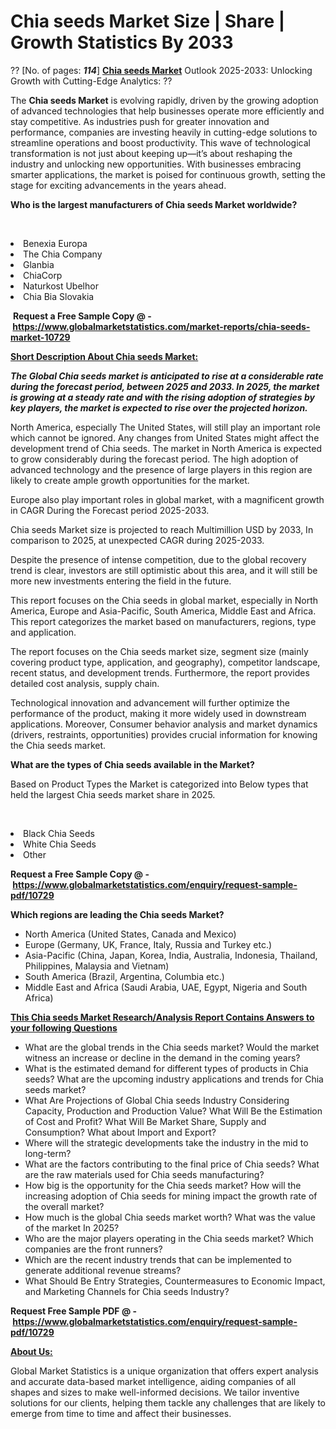 <H1>Chia seeds Market Size | Share | Growth Statistics By 2033</H1><p>?? [No. of pages:&nbsp;<strong><em>114</em></strong>]&nbsp;<strong><a href="https://www.globalmarketstatistics.com/market-reports/chia-seeds-market-10729">Chia seeds&nbsp;Market</a></strong>&nbsp;Outlook 2025-2033: Unlocking Growth with Cutting-Edge Analytics: ??</p><p>The <strong>Chia seeds Market</strong> is evolving rapidly, driven by the growing adoption of advanced technologies that help businesses operate more efficiently and stay competitive. As industries push for greater innovation and performance, companies are investing heavily in cutting-edge solutions to streamline operations and boost productivity. This wave of technological transformation is not just about keeping up&mdash;it&rsquo;s about reshaping the industry and unlocking new opportunities. With businesses embracing smarter applications, the market is poised for continuous growth, setting the stage for exciting advancements in the years ahead.</p><p><strong>Who is the largest manufacturers of Chia seeds Market worldwide?</strong></p><p>&nbsp;<li>Benexia Europa<li> The Chia Company<li> Glanbia<li> ChiaCorp<li> Naturkost Ubelhor<li> Chia Bia Slovakia</p><p>&nbsp;<strong>Request a Free Sample Copy @ -&nbsp;<a href="https://www.globalmarketstatistics.com/market-reports/chia-seeds-market-10729">https://www.globalmarketstatistics.com/market-reports/chia-seeds-market-10729</a></strong></p><p><strong><u>Short Description About Chia seeds Market:</u></strong></p><p><strong><em>The Global Chia seeds market is anticipated to rise at a considerable rate during the forecast period, between 2025 and 2033. In 2025, the market is growing at a steady rate and with the rising adoption of strategies by key players, the market is expected to rise over the projected horizon.</em></strong></p><p>North America, especially The United States, will still play an important role which cannot be ignored. Any changes from United States might affect the development trend of Chia seeds. The market in North America is expected to grow considerably during the forecast period. The high adoption of advanced technology and the presence of large players in this region are likely to create ample growth opportunities for the market.</p><p>Europe also play important roles in global market, with a magnificent growth in CAGR During the Forecast period 2025-2033.</p><p>Chia seeds Market size is projected to reach Multimillion USD by 2033, In comparison to 2025, at unexpected CAGR during 2025-2033.</p><p>Despite the presence of intense competition, due to the global recovery trend is clear, investors are still optimistic about this area, and it will still be more new investments entering the field in the future.</p><p>This report focuses on the Chia seeds in global market, especially in North America, Europe and Asia-Pacific, South America, Middle East and Africa. This report categorizes the market based on manufacturers, regions, type and application.</p><p>The report focuses on the Chia seeds market size, segment size (mainly covering product type, application, and geography), competitor landscape, recent status, and development trends. Furthermore, the report provides detailed cost analysis, supply chain.</p><p>Technological innovation and advancement will further optimize the performance of the product, making it more widely used in downstream applications. Moreover, Consumer behavior analysis and market dynamics (drivers, restraints, opportunities) provides crucial information for knowing the Chia seeds market.</p><p><strong>What are the types of Chia seeds available in the Market?</strong></p><p>Based on Product Types the Market is categorized into Below types that held the largest Chia seeds market share in 2025.</p><p>&nbsp;<li>Black Chia Seeds<li> White Chia Seeds<li> Other&nbsp;</p><p><strong>Request a Free Sample Copy @ -&nbsp;<a href="https://www.globalmarketstatistics.com/enquiry/request-sample-pdf/10729">https://www.globalmarketstatistics.com/enquiry/request-sample-pdf/10729</a></strong></p><p><strong>Which regions are leading the Chia seeds Market?</strong></p><ul><li>North America (United States, Canada and Mexico)</li><li>Europe (Germany, UK, France, Italy, Russia and Turkey etc.)</li><li>Asia-Pacific (China, Japan, Korea, India, Australia, Indonesia, Thailand, Philippines, Malaysia and Vietnam)</li><li>South America (Brazil, Argentina, Columbia etc.)</li><li>Middle East and Africa (Saudi Arabia, UAE, Egypt, Nigeria and South Africa)</li></ul><p><strong><u>This Chia seeds Market Research/Analysis Report Contains Answers to your following Questions</u></strong></p><ul><li>What are the global trends in the Chia seeds market? Would the market witness an increase or decline in the demand in the coming years?</li><li>What is the estimated demand for different types of products in Chia seeds? What are the upcoming industry applications and trends for Chia seeds market?</li><li>What Are Projections of Global Chia seeds Industry Considering Capacity, Production and Production Value? What Will Be the Estimation of Cost and Profit? What Will Be Market Share, Supply and Consumption? What about Import and Export?</li><li>Where will the strategic developments take the industry in the mid to long-term?</li><li>What are the factors contributing to the final price of Chia seeds? What are the raw materials used for Chia seeds manufacturing?</li><li>How big is the opportunity for the Chia seeds market? How will the increasing adoption of Chia seeds for mining impact the growth rate of the overall market?</li><li>How much is the global Chia seeds market worth? What was the value of the market In 2025?</li><li>Who are the major players operating in the Chia seeds market? Which companies are the front runners?</li><li>Which are the recent industry trends that can be implemented to generate additional revenue streams?</li><li>What Should Be Entry Strategies, Countermeasures to Economic Impact, and Marketing Channels for Chia seeds Industry?</li></ul><p><strong>Request Free Sample PDF @ -&nbsp;<a href="https://www.globalmarketstatistics.com/enquiry/request-sample-pdf/10729">https://www.globalmarketstatistics.com/enquiry/request-sample-pdf/10729</a></strong></p><p><strong><u>About Us:</u></strong></p><p>Global Market Statistics&nbsp;is a unique organization that offers expert analysis and accurate data-based market intelligence, aiding companies of all shapes and sizes to make well-informed decisions. We tailor inventive solutions for our clients, helping them tackle any challenges that are likely to emerge from time to time and affect their businesses.</p>
